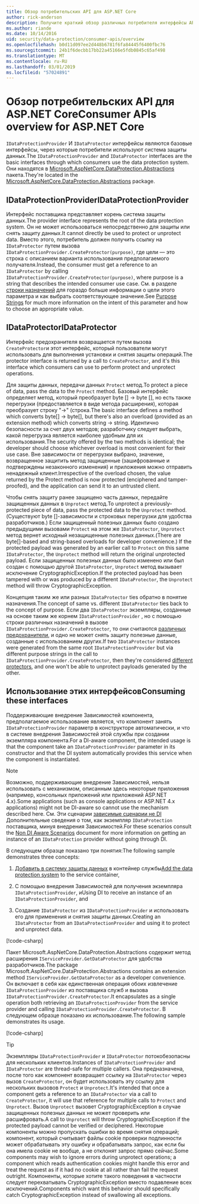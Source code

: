 ```yaml
---
title: Обзор потребительских API для ASP.NET Core
author: rick-anderson
description: Получите краткий обзор различных потребителя интерфейсы API, доступные в библиотеке защиты данных ASP.NET Core.
ms.author: riande
ms.date: 10/14/2016
uid: security/data-protection/consumer-apis/overview
ms.openlocfilehash: b0d11d097ee2d448b6781f6fa84445f6400fbc76
ms.sourcegitcommit: 24b1f6decbb17bb22a45166e5fdb0845c65af498
ms.translationtype: MT
ms.contentlocale: ru-RU
ms.lasthandoff: 03/01/2019
ms.locfileid: "57024891"
---
```

# <a name="consumer-apis-overview-for-aspnet-core"></a><span data-ttu-id="c747f-103">Обзор потребительских API для ASP.NET Core</span><span class="sxs-lookup"><span data-stu-id="c747f-103">Consumer APIs overview for ASP.NET Core</span></span>

<span data-ttu-id="c747f-104">`IDataProtectionProvider` И `IDataProtector` интерфейсы являются базовые интерфейсы, через которые потребители используют система защиты данных.</span><span class="sxs-lookup"><span data-stu-id="c747f-104">The `IDataProtectionProvider` and `IDataProtector` interfaces are the basic interfaces through which consumers use the data protection system.</span></span> <span data-ttu-id="c747f-105">Они находятся в [Microsoft.AspNetCore.DataProtection.Abstractions](https://www.nuget.org/packages/Microsoft.AspNetCore.DataProtection.Abstractions/) пакета.</span><span class="sxs-lookup"><span data-stu-id="c747f-105">They're located in the [Microsoft.AspNetCore.DataProtection.Abstractions](https://www.nuget.org/packages/Microsoft.AspNetCore.DataProtection.Abstractions/) package.</span></span>

## <a name="idataprotectionprovider"></a><span data-ttu-id="c747f-106">IDataProtectionProvider</span><span class="sxs-lookup"><span data-stu-id="c747f-106">IDataProtectionProvider</span></span>

<span data-ttu-id="c747f-107">Интерфейс поставщика представляет корень система защиты данных.</span><span class="sxs-lookup"><span data-stu-id="c747f-107">The provider interface represents the root of the data protection system.</span></span> <span data-ttu-id="c747f-108">Он не может использоваться непосредственно для защиты или снять защиту данных.</span><span class="sxs-lookup"><span data-stu-id="c747f-108">It cannot directly be used to protect or unprotect data.</span></span> <span data-ttu-id="c747f-109">Вместо этого, потребитель должен получить ссылку на `IDataProtector` путем вызова `IDataProtectionProvider.CreateProtector(purpose)`, где цели — это строка с описанием варианта использования предполагаемого получателя.</span><span class="sxs-lookup"><span data-stu-id="c747f-109">Instead, the consumer must get a reference to an `IDataProtector` by calling `IDataProtectionProvider.CreateProtector(purpose)`, where purpose is a string that describes the intended consumer use case.</span></span> <span data-ttu-id="c747f-110">См. в разделе [строки назначений](xref:security/data-protection/consumer-apis/purpose-strings) для гораздо больше информации о цели этого параметра и как выбрать соответствующее значение.</span><span class="sxs-lookup"><span data-stu-id="c747f-110">See [Purpose Strings](xref:security/data-protection/consumer-apis/purpose-strings) for much more information on the intent of this parameter and how to choose an appropriate value.</span></span>

## <a name="idataprotector"></a><span data-ttu-id="c747f-111">IDataProtector</span><span class="sxs-lookup"><span data-stu-id="c747f-111">IDataProtector</span></span>

<span data-ttu-id="c747f-112">Интерфейс предохранителя возвращается путем вызова `CreateProtector`и этот интерфейс, который пользователи могут использовать для выполнения установки и снятия защиты операций.</span><span class="sxs-lookup"><span data-stu-id="c747f-112">The protector interface is returned by a call to `CreateProtector`, and it's this interface which consumers can use to perform protect and unprotect operations.</span></span>

<span data-ttu-id="c747f-113">Для защиты данных, передачи данных `Protect` метод.</span><span class="sxs-lookup"><span data-stu-id="c747f-113">To protect a piece of data, pass the data to the `Protect` method.</span></span> <span data-ttu-id="c747f-114">Базовый интерфейс определяет метод, который преобразует byte [] -> byte [], но есть также перегрузки (предоставляется в виде метода расширения), которая преобразует строку "->" (строка.</span><span class="sxs-lookup"><span data-stu-id="c747f-114">The basic interface defines a method which converts byte[] -> byte[], but there's also an overload (provided as an extension method) which converts string -> string.</span></span> <span data-ttu-id="c747f-115">Идентично безопасности за счет двух методов; разработчику следует выбрать, какой перегрузка является наиболее удобным для их использования.</span><span class="sxs-lookup"><span data-stu-id="c747f-115">The security offered by the two methods is identical; the developer should choose whichever overload is most convenient for their use case.</span></span> <span data-ttu-id="c747f-116">Вне зависимости от перегрузки выбрано, значение, возвращенное защитить метод защищенные (зашифрованные и подтверждены незаконного изменения) и приложения можно отправить ненадежный клиент.</span><span class="sxs-lookup"><span data-stu-id="c747f-116">Irrespective of the overload chosen, the value returned by the Protect method is now protected (enciphered and tamper-proofed), and the application can send it to an untrusted client.</span></span>

<span data-ttu-id="c747f-117">Чтобы снять защиту ранее защищено часть данных, передайте защищенных данных в `Unprotect` метод.</span><span class="sxs-lookup"><span data-stu-id="c747f-117">To unprotect a previously-protected piece of data, pass the protected data to the `Unprotect` method.</span></span> <span data-ttu-id="c747f-118">(Существуют byte []-зависимости и строковых перегрузки для удобства разработчиков.) Если защищенный полезных данных было создано предыдущими вызовами `Protect` на этом же `IDataProtector`, `Unprotect` метод вернет исходный незащищенные полезных данных.</span><span class="sxs-lookup"><span data-stu-id="c747f-118">(There are byte[]-based and string-based overloads for developer convenience.) If the protected payload was generated by an earlier call to `Protect` on this same `IDataProtector`, the `Unprotect` method will return the original unprotected payload.</span></span> <span data-ttu-id="c747f-119">Если защищенных полезных данных было изменено или был создан с помощью другой `IDataProtector`, `Unprotect` метод вызывает исключение CryptographicException.</span><span class="sxs-lookup"><span data-stu-id="c747f-119">If the protected payload has been tampered with or was produced by a different `IDataProtector`, the `Unprotect` method will throw CryptographicException.</span></span>

<span data-ttu-id="c747f-120">Концепция таким же или разных `IDataProtector` ties обратно в понятие назначения.</span><span class="sxs-lookup"><span data-stu-id="c747f-120">The concept of same vs. different `IDataProtector` ties back to the concept of purpose.</span></span> <span data-ttu-id="c747f-121">Если два `IDataProtector` экземпляры, созданные на основе таким же корнем `IDataProtectionProvider` , но с помощью строки различных назначений в вызове `IDataProtectionProvider.CreateProtector`, то они считаются [различных предохранители](xref:security/data-protection/consumer-apis/purpose-strings), и одно не может снять защиту полезные данные, созданные с использованием других.</span><span class="sxs-lookup"><span data-stu-id="c747f-121">If two `IDataProtector` instances were generated from the same root `IDataProtectionProvider` but via different purpose strings in the call to `IDataProtectionProvider.CreateProtector`, then they're considered [different protectors](xref:security/data-protection/consumer-apis/purpose-strings), and one won't be able to unprotect payloads generated by the other.</span></span>

## <a name="consuming-these-interfaces"></a><span data-ttu-id="c747f-122">Использование этих интерфейсов</span><span class="sxs-lookup"><span data-stu-id="c747f-122">Consuming these interfaces</span></span>

<span data-ttu-id="c747f-123">Поддерживающие внедрение Зависимостей компонента, предполагаемое использование является, что компонент занять `IDataProtectionProvider` параметр в конструкторе автоматически, и что в системе внедрения Зависимостей этой службы при создании экземпляра компонента.</span><span class="sxs-lookup"><span data-stu-id="c747f-123">For a DI-aware component, the intended usage is that the component take an `IDataProtectionProvider` parameter in its constructor and that the DI system automatically provides this service when the component is instantiated.</span></span>

> [!NOTE]
> <span data-ttu-id="c747f-124">Возможно, поддерживающие внедрение Зависимостей, нельзя использовать с механизмом, описанным здесь некоторые приложения (например, консольных приложений или приложений ASP.NET 4.x).</span><span class="sxs-lookup"><span data-stu-id="c747f-124">Some applications (such as console applications or ASP.NET 4.x applications) might not be DI-aware so cannot use the mechanism described here.</span></span> <span data-ttu-id="c747f-125">См. Эти сценарии [зависимые сценарии не DI](xref:security/data-protection/configuration/non-di-scenarios) Дополнительные сведения о том, как экземпляр `IDataProtection` поставщика, минуя внедрения Зависимостей.</span><span class="sxs-lookup"><span data-stu-id="c747f-125">For these scenarios consult the [Non DI Aware Scenarios](xref:security/data-protection/configuration/non-di-scenarios) document for more information on getting an instance of an `IDataProtection` provider without going through DI.</span></span>

<span data-ttu-id="c747f-126">В следующем образце показано три понятия:</span><span class="sxs-lookup"><span data-stu-id="c747f-126">The following sample demonstrates three concepts:</span></span>

1. <span data-ttu-id="c747f-127">[Добавить в систему защиты данных](xref:security/data-protection/configuration/overview) в контейнер службы</span><span class="sxs-lookup"><span data-stu-id="c747f-127">[Add the data protection system](xref:security/data-protection/configuration/overview) to the service container,</span></span>

2. <span data-ttu-id="c747f-128">С помощью внедрения Зависимостей для получения экземпляра `IDataProtectionProvider`, и</span><span class="sxs-lookup"><span data-stu-id="c747f-128">Using DI to receive an instance of an `IDataProtectionProvider`, and</span></span>

3. <span data-ttu-id="c747f-129">Создание `IDataProtector` из `IDataProtectionProvider` и использовать его для применения и снятия защиты данных.</span><span class="sxs-lookup"><span data-stu-id="c747f-129">Creating an `IDataProtector` from an `IDataProtectionProvider` and using it to protect and unprotect data.</span></span>

[!code-csharp[](../using-data-protection/samples/protectunprotect.cs?highlight=26,34,35,36,37,38,39,40)]

<span data-ttu-id="c747f-130">Пакет Microsoft.AspNetCore.DataProtection.Abstractions содержит метод расширения `IServiceProvider.GetDataProtector` для удобства разработчиков.</span><span class="sxs-lookup"><span data-stu-id="c747f-130">The package Microsoft.AspNetCore.DataProtection.Abstractions contains an extension method `IServiceProvider.GetDataProtector` as a developer convenience.</span></span> <span data-ttu-id="c747f-131">Он включает в себя как единственная операция обоих извлечение `IDataProtectionProvider` из поставщика служб и вызова `IDataProtectionProvider.CreateProtector`.</span><span class="sxs-lookup"><span data-stu-id="c747f-131">It encapsulates as a single operation both retrieving an `IDataProtectionProvider` from the service provider and calling `IDataProtectionProvider.CreateProtector`.</span></span> <span data-ttu-id="c747f-132">В следующем образце показано их использование.</span><span class="sxs-lookup"><span data-stu-id="c747f-132">The following sample demonstrates its usage.</span></span>

[!code-csharp[](./overview/samples/getdataprotector.cs?highlight=15)]

>[!TIP]
> <span data-ttu-id="c747f-133">Экземпляры `IDataProtectionProvider` и `IDataProtector` потокобезопасны для нескольких клиентов.</span><span class="sxs-lookup"><span data-stu-id="c747f-133">Instances of `IDataProtectionProvider` and `IDataProtector` are thread-safe for multiple callers.</span></span> <span data-ttu-id="c747f-134">Она предназначена, после того как компонент возвращает ссылку на `IDataProtector` через вызов `CreateProtector`, он будет использовать эту ссылку для нескольких вызовов `Protect` и `Unprotect`.</span><span class="sxs-lookup"><span data-stu-id="c747f-134">It's intended that once a component gets a reference to an `IDataProtector` via a call to `CreateProtector`, it will use that reference for multiple calls to `Protect` and `Unprotect`.</span></span> <span data-ttu-id="c747f-135">Вызов `Unprotect` вызовет CryptographicException в случае защищенных полезных данных не может проверить или расшифровать.</span><span class="sxs-lookup"><span data-stu-id="c747f-135">A call to `Unprotect` will throw CryptographicException if the protected payload cannot be verified or deciphered.</span></span> <span data-ttu-id="c747f-136">Некоторые компоненты можно пропускать ошибки во время снятия операций; компонент, который считывает файлы cookie проверки подлинности может обрабатывать эту ошибку и обрабатывать запрос, как если бы она имела cookie не вообще, а не отклонят запрос прямо сейчас.</span><span class="sxs-lookup"><span data-stu-id="c747f-136">Some components may wish to ignore errors during unprotect operations; a component which reads authentication cookies might handle this error and treat the request as if it had no cookie at all rather than fail the request outright.</span></span> <span data-ttu-id="c747f-137">Компоненты, которые хотите такого поведения в частности следует перехватывать CryptographicException вместо подавление всех исключений.</span><span class="sxs-lookup"><span data-stu-id="c747f-137">Components which want this behavior should specifically catch CryptographicException instead of swallowing all exceptions.</span></span>
